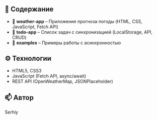 ## 📁 Содержание

- 📌 **weather-app** – Приложение прогноза погоды (HTML, CSS, JavaScript, Fetch API)
- 📌 **todo-app** – Список задач с синхронизацией (LocalStorage, API, CRUD)
- 📌 **examples** – Примеры работы с асинхронностью

## ⚙️ Технологии

- HTML5, CSS3
- JavaScript (Fetch API, async/await)
- REST API (OpenWeatherMap, JSONPlaceholder)

## 📫 Автор

Serhiy 
